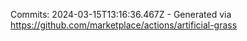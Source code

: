 Commits: 2024-03-15T13:16:36.467Z - Generated via https://github.com/marketplace/actions/artificial-grass
<br>
